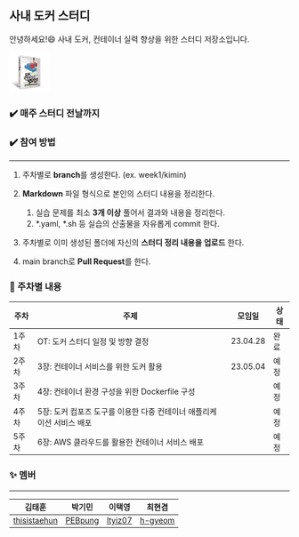 ## 사내 도커 스터디
안녕하세요!:smile: 사내 도커, 컨테이너 실력 향상을 위한 스터디 저장소입니다.              

<img src="asset/img.png" alt="도커, 컨테이너 빌드업!" style="zoom: 7%;" />

### :heavy_check_mark: 매주 스터디 전날까지
### :heavy_check_mark: 참여 방법
****

1. 주차별로 **branch**를 생성한다. (ex. week1/kimin)
2. **Markdown** 파일 형식으로 본인의 스터디 내용을 정리한다. 
   1. 실습 문제를 최소 **3개 이상** 풀어서 결과와 내용을 정리한다. 
   2. *.yaml, *.sh 등 실습의 산출물을 자유롭게 commit 한다.

3. 주차별로 이미 생성된 폴더에 자신의 **스터디 정리 내용을 업로드** 한다. 
4. main branch로 **Pull Request**를 한다. 



### :pushpin: 주차별 내용

| 주차  | 주제                                                         | 모임일   | 상태 |
| ----- | ------------------------------------------------------------ | -------- | ---- |
| 1주차 | OT: 도커 스터디 일정 및 방향 결정                            | 23.04.28 | 완료 |
| 2주차 | 3장: 컨테이너 서비스를 위한 도커 활용                        | 23.05.04 | 예정 |
| 3주차 | 4장: 컨테이너 환경 구성을 위한 Dockerfile 구성               |          | 예정 |
| 4주차 | 5장: 도커 컴포즈 도구를 이용한 다중 컨테이너 애플리케이션 서비스 배포 |          | 예정 |
| 5주차 | 6장: AWS 클라우드를 활용한 컨테이너 서비스 배포              |          | 예정 |

### :sparkles: 멤버
***

|   김태훈  |   박기민   |   이택영   |  최현겸    |
| ---- | ---- | ---- | ---- |
| [thisistaehun](https://github.com/thisistaehun) | [PEBpung](https://github.com/PEBpung) | [ltyiz07](https://github.com/ltyiz07) | [h-gyeom](https://github.com/h-gyeom) |